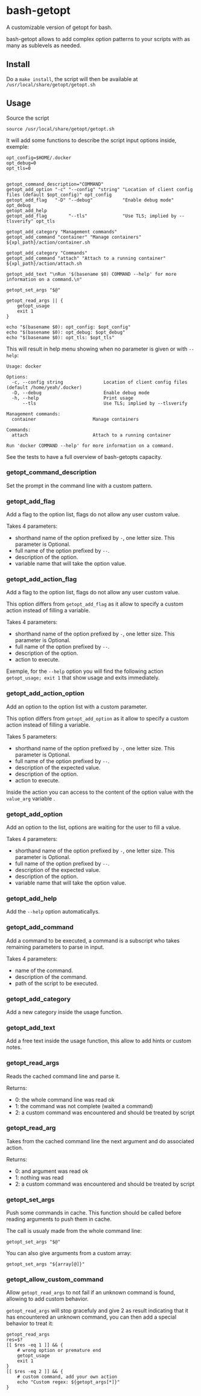 # bash-getopt

A customizable version of getopt for bash.

bash-getopt allows to add complex option patterns to your scripts with as many as sublevels as needed.

## Install

Do a ```make install```, the script will then be available at ```/usr/local/share/getopt/getopt.sh```

## Usage

Source the script 

```
source /usr/local/share/getopt/getopt.sh
```

It will add some functions to describe the script input options inside, exemple:

```
opt_config=$HOME/.docker
opt_debug=0
opt_tls=0


getopt_command_description="COMMAND"
getopt_add_option "-c" "--config" "string" "Location of client config files (default $opt_config)" opt_config
getopt_add_flag   "-D" "--debug"  		   "Enable debug mode" opt_debug
getopt_add_help
getopt_add_flag 	   "--tls"    		   "Use TLS; implied by --tlsverify" opt_tls

getopt_add_category "Management commands"
getopt_add_command "container" "Manage containers" ${xpl_path}/action/container.sh

getopt_add_category "Commands"
getopt_add_command "attach" "Attach to a running container" ${xpl_path}/action/attach.sh

getopt_add_text "\nRun '$(basename $0) COMMAND --help' for more information on a command.\n"

getopt_set_args "$@" 

getopt_read_args || {
	getopt_usage
	exit 1
}

echo "$(basename $0): opt_config: $opt_config"
echo "$(basename $0): opt_debug: $opt_debug"
echo "$(basename $0): opt_tls: $opt_tls"
```
This will result in help menu showing when no parameter is given or with ```--help```:

```
Usage: docker 

Options:
  -c, --config string               Location of client config files (default /home/yeah/.docker)
  -D, --debug                       Enable debug mode
  -h, --help                        Print usage
      --tls                         Use TLS; implied by --tlsverify

Management commands:
  container                     Manage containers

Commands:
  attach                        Attach to a running container

Run 'docker COMMAND --help' for more information on a command.
```
See the tests to have a full overview of bash-getopts capacity.

### getopt_command_description

Set the prompt in the command line with a custom pattern.

### getopt_add_flag

Add a flag to the option list, flags do not allow any user custom value.

Takes 4 parameters:

  * shorthand name of the option prefixed by ```-```, one letter size. This parameter is Optional.
  * full name of the option prefixed by ```--```.
  * description of the option.
  * variable name that will take the option value.

### getopt_add_action_flag

Add a flag to the option list, flags do not allow any user custom value.

This option differs from ```getopt_add_flag``` as it allow to specify a custom action instead of filling a variable.

Takes 4 parameters:

  * shorthand name of the option prefixed by ```-```, one letter size. This parameter is Optional.
  * full name of the option prefixed by ```--```.
  * description of the option.
  * action to execute.

Exemple, for the ```--help``` option you will find the following action ```getopt_usage; exit 1``` that show usage and exits immediately.

### getopt_add_action_option

Add an option to the option list with a custom parameter.

This option differs from ```getopt_add_option``` as it allow to specify a custom action instead of filling a variable.

Takes 5 parameters:

  * shorthand name of the option prefixed by ```-```, one letter size. This parameter is Optional.
  * full name of the option prefixed by ```--```.
  * description of the expected value.
  * description of the option.
  * action to execute.

Inside the action you can access to the content of the option value with the ```value_arg``` variable .

### getopt_add_option

Add an option to the list, options are waiting for the user to fill a value.

Takes 4 parameters:

  * shorthand name of the option prefixed by ```-```, one letter size. This parameter is Optional.
  * full name of the option prefixed by ```--```.
  * description of the expected value.
  * description of the option.
  * variable name that will take the option value.

### getopt_add_help

Add the ```--help``` option automaticallys.

### getopt_add_command

Add a command to be executed, a command is a subscript who takes remaining parameters to parse in input.

Takes 4 parameters:

  * name of the command.
  * description of the command.
  * path of the script to be executed.

### getopt_add_category

Add a new category inside the usage function. 

### getopt_add_text

Add a free text inside the usage function, this allow to add hints or custom notes.

### getopt_read_args

Reads the cached command line and parse it.

Returns:

  * 0: the whole command line was read ok
  * 1: the command was not complete (waited a command)
  * 2: a custom command was encountered and should be treated by script

### getopt_read_arg

Takes from the cached command line the next argument and do associated action.

Returns:

  * 0: and argument was read ok
  * 1: nothing was read
  * 2: a custom command was encountered and should be treated by script

### getopt_set_args

Push some commands in cache. This function should be called before reading arguments to push them in cache.

The call is usualy made from the whole command line:

```
getopt_set_args "$@"
```

You can also give arguments from a custom array:

```
getopt_set_args "${array[@]}"
```

### getopt_allow_custom_command

Allow ```getopt_read_args``` to not fail if an unknown command is found, allowing to add custom behavior.

```getopt_read_args``` will stop gracefuly and give 2 as result indicating that it has encountered an unknown command, you can then add a special behavior to treat it:

```
getopt_read_args
res=$?
[[ $res -eq 1 ]] && {
	# wrong option or premature end
	getopt_usage
	exit 1
}
[[ $res -eq 2 ]] && {
	# custom command, add your own action
	echo "Custom regex: ${getopt_args[*]}"
}
```
